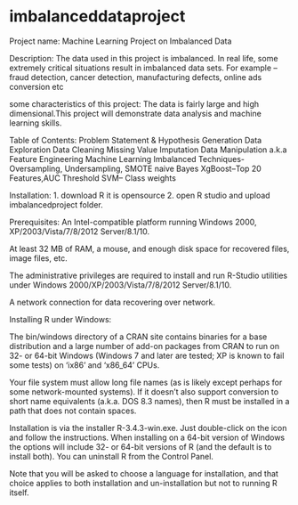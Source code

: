# imbalanceddataproject
Project name: Machine Learning Project on Imbalanced Data

Description: The data used in this project is imbalanced. In real life, some extremely critical situations result in imbalanced data sets. For example – fraud detection, cancer detection, manufacturing defects, online ads conversion etc

some characteristics of this project: The data is fairly large and high dimensional.This project will demonstrate data analysis and machine learning skills.

Table of Contents: 
Problem Statement & Hypothesis Generation
Data Exploration
Data Cleaning
Missing Value Imputation
Data Manipulation a.k.a Feature Engineering
Machine Learning Imbalanced Techniques-Oversampling, Undersampling, SMOTE
naive Bayes
XgBoost–Top 20 Features,AUC Threshold
SVM– Class weights

Installation: 1. download R it is opensource 2. open R studio and upload imbalancedproject folder.

Prerequisites:
An Intel-compatible platform running Windows 2000, XP/2003/Vista/7/8/2012 Server/8.1/10.

At least 32 MB of RAM, a mouse, and enough disk space for recovered files, image files, etc.

The administrative privileges are required to install and run R-Studio utilities under Windows 2000/XP/2003/Vista/7/8/2012 Server/8.1/10.

A network connection for data recovering over network.

Installing R under Windows:

The bin/windows directory of a CRAN site contains binaries for a base distribution and a large number of add-on packages from CRAN to run on 32- or 64-bit Windows (Windows 7 and later are tested; XP is known to fail some tests) on ‘ix86’ and ‘x86_64’ CPUs.

Your file system must allow long file names (as is likely except perhaps for some network-mounted systems). If it doesn’t also support conversion to short name equivalents (a.k.a. DOS 8.3 names), then R must be installed in a path that does not contain spaces.

Installation is via the installer R-3.4.3-win.exe. Just double-click on the icon and follow the instructions. When installing on a 64-bit version of Windows the options will include 32- or 64-bit versions of R (and the default is to install both). You can uninstall R from the Control Panel.

Note that you will be asked to choose a language for installation, and that choice applies to both installation and un-installation but not to running R itself.

